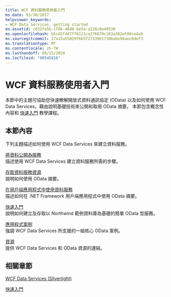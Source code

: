 ```yaml
---
title: WCF 資料服務使用者入門
ms.date: 03/30/2017
helpviewer_keywords:
- WCF Data Services, getting started
ms.assetid: c832fa5b-cf86-4690-be5a-a226c0e49530
ms.openlocfilehash: b5cd3f447ff6121ca276878c163a382e598ce4a9
ms.sourcegitcommit: 27a15a55019f6b5f2733961738babe94aec0def3
ms.translationtype: MT
ms.contentlocale: zh-TW
ms.lasthandoff: 09/15/2020
ms.locfileid: "90545816"
---
```

# <a name="getting-started-with-wcf-data-services"></a>WCF 資料服務使用者入門
本節中的主題可協助您快速瞭解開放式資料通訊協定 (OData) 以及如何使用 WCF Data Services，藉由說明基礎技術來公開和取用 OData 摘要。 本節包含概念性內容和 [快速入門](quickstart-wcf-data-services.md) 教學課程。  
  
## <a name="in-this-section"></a>本節內容  
 下列主題描述如何使用 WCF Data Services 來建立資料服務。  
  
 [將資料公開為服務](exposing-your-data-as-a-service-wcf-data-services.md)  
 描述使用 WCF Data Services 建立資料服務所需的步驟。  
  
 [存取資料服務資源](accessing-data-service-resources-wcf-data-services.md)  
 說明如何使用 OData 摘要。  
  
 [在用戶端應用程式中使用資料服務](using-a-data-service-in-a-client-application-wcf-data-services.md)  
 描述如何在 .NET Framework 用戶端應用程式中使用 OData 摘要。  
  
 [快速入門](quickstart-wcf-data-services.md)  
 說明如何建立及存取以 Northwind 範例資料庫為基礎的簡單 OData 型服務。  
  
 [應用程式案例](application-scenarios-wcf-data-services.md)  
 強調 WCF Data Services 所支援的一組核心 OData 案例。  
  
 [資源](wcf-data-services-resources.md)  
 提供 WCF Data Services 和 OData 資源的連結。  
  
## <a name="related-sections"></a>相關章節  
 [WCF Data Services (Silverlight)](/previous-versions/windows/silverlight/dotnet-windows-silverlight/cc838234(v=vs.95))  
  
 [快速入門](../adonet/ef/getting-started.md)
